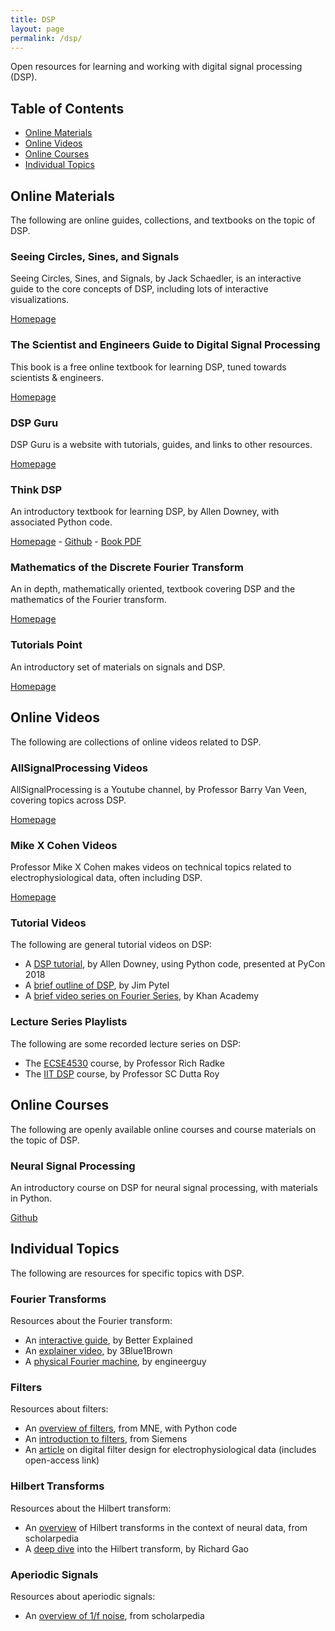 ```yaml
---
title: DSP
layout: page
permalink: /dsp/
---
```


Open resources for learning and working with digital signal processing (DSP).

## Table of Contents

- [Online Materials](#online-materials)
- [Online Videos](#online-videos)
- [Online Courses](#online-courses)
- [Individual Topics](#individual-topics)

## Online Materials

The following are online guides, collections, and textbooks on the topic of DSP. 

### Seeing Circles, Sines, and Signals

Seeing Circles, Sines, and Signals, by Jack Schaedler, is an interactive guide to the core concepts of DSP, including lots of interactive visualizations.

[Homepage](https://jackschaedler.github.io/circles-sines-signals/)

### The Scientist and Engineers Guide to Digital Signal Processing

This book is a free online textbook for learning DSP, tuned towards scientists & engineers.

[Homepage](https://www.dspguide.com/)

### DSP Guru

DSP Guru is a website with tutorials, guides, and links to other resources.

[Homepage](https://dspguru.com)

### Think DSP

An introductory textbook for learning DSP, by Allen Downey, with associated Python code.

[Homepage](https://greenteapress.com/wp/think-dsp/) -
[Github](https://github.com/AllenDowney/ThinkDSP) -
[Book PDF](https://greenteapress.com/thinkdsp/thinkdsp.pdf)

### Mathematics of the Discrete Fourier Transform

An in depth, mathematically oriented, textbook covering DSP and the mathematics of the Fourier transform.

[Homepage](https://ccrma.stanford.edu/~jos/mdft/mdft.html)

### Tutorials Point

An introductory set of materials on signals and DSP.

[Homepage](https://www.tutorialspoint.com/digital_signal_processing/index.htm)

## Online Videos

The following are collections of online videos related to DSP.

### AllSignalProcessing Videos

AllSignalProcessing is a Youtube channel, by Professor Barry Van Veen, covering topics across DSP.

[Homepage](https://www.youtube.com/user/allsignalprocessing/)

### Mike X Cohen Videos

Professor Mike X Cohen makes videos on technical topics related to electrophysiological data, often including DSP.

[Homepage](https://www.youtube.com/channel/UCUR_LsXk7IYyueSnXcNextQ/)

### Tutorial Videos

The following are general tutorial videos on DSP:
- A [DSP tutorial](https://www.youtube.com/watch?v=SrJq2AzXZME), by Allen Downey, using Python code, presented at PyCon 2018
- A [brief outline of DSP](https://www.youtube.com/watch?v=WgJMjDh0nLU), by Jim Pytel
- A [brief video series on Fourier Series](https://www.khanacademy.org/science/electrical-engineering/ee-signals), by Khan Academy

### Lecture Series Playlists

The following are some recorded lecture series on DSP:
- The [ECSE4530](https://www.youtube.com/watch?v=hVOA8VtKLgk&list=PLuh62Q4Sv7BUSzx5Jr8Wrxxn-U10qG1et) course, by Professor Rich Radke
- The [IIT DSP](https://www.youtube.com/watch?v=6dFnpz_AEyA&list=PL9567DFCA3A66F299) course, by Professor SC Dutta Roy

## Online Courses

The following are openly available online courses and course materials on the topic of DSP.

### Neural Signal Processing

An introductory course on DSP for neural signal processing, with materials in Python.

[Github](https://github.com/rdgao/COGS118C)

## Individual Topics

The following are resources for specific topics with DSP.

### Fourier Transforms

Resources about the Fourier transform:
- An [interactive guide](https://betterexplained.com/articles/an-interactive-guide-to-the-fourier-transform/), by Better Explained
- An [explainer video](https://www.youtube.com/watch?v=spUNpyF58BY), by 3Blue1Brown
- A [physical Fourier machine](https://hackaday.com/2014/11/18/harmonic-analyzer-mechanical-fourier-computer/), by engineerguy

### Filters

Resources about filters:
- An [overview of filters](https://martinos.org/mne/stable/auto_tutorials/discussions/plot_background_filtering.html), from MNE, with Python code
- An [introduction to filters](https://community.plm.automation.siemens.com/t5/Testing-Knowledge-Base/Introduction-to-Filters-FIR-versus-IIR/ta-p/520959), from Siemens
- An [article](https://app.dimensions.ai/details/publication/pub.1019839915) on digital filter design for electrophysiological data (includes open-access link)

### Hilbert Transforms

Resources about the Hilbert transform:
- An [overview](http://www.scholarpedia.org/article/Hilbert_transform_for_brain_waves) of Hilbert transforms in the context of neural data, from scholarpedia
- A [deep dive](http://www.rdgao.com/roemerhasit_Hilbert_Transform/) into the Hilbert transform, by Richard Gao

### Aperiodic Signals

Resources about aperiodic signals:
- An [overview of 1/f noise](http://www.scholarpedia.org/article/1/f_noise), from scholarpedia
